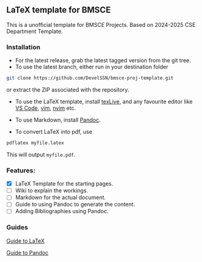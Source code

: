 ## LaTeX template for BMSCE
This is a unofficial template for BMSCE Projects.
Based on 2024-2025 CSE Department Template.

### Installation
-  For the latest release, grab the latest tagged version from the git tree.
-  To use the latest branch, either run in your destination folder 
```bash
git clone https://github.com/DevelSSN/bmsce-proj-template.git
```
or extract the ZIP associated with the repository.

-  To use the LaTeX template, install [texLive](https://www.tug.org/texlive/), and any favourite editor like [VS Code](https://code.visualstudio.com/), [vim](https://www.vim.org/), [nvim](https://neovim.io/) etc.
-  To use Markdown, install [Pandoc](https://pandoc.org/installing.html).

-  To convert LaTeX into pdf, use
```bash
pdflatex myfile.latex
```
This will output `myfile.pdf`.

### Features:

- [x] LaTeX Template for the starting pages.
- [ ] Wiki to explain the workings.
- [ ] Markdown for the actual document.
- [ ] Guide to using Pandoc to generate the content.
- [ ] Adding Bibliographies using Pandoc.

### Guides
[Guide to LaTeX](https://www.overleaf.com/learn/latex/Learn_LaTeX_in_30_minutes#Writing_your_first_piece_of_LaTeX)

[Guide to Pandoc](https://pandoc.org/MANUAL.html)

